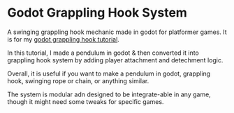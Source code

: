 # Godot Grappling Hook System
A swinging grappling hook mechanic made in godot for platformer games. It is for my [godot grappling hook tutorial](https://gameidea.org/2024/08/24/make-grappling-hook-in-godot/).

In this tutorial, I made a pendulum in godot & then converted it into grappling hook system by adding player attachment and detechment logic.

Overall, it is useful if you want to make a pendulum in godot, grappling hook, swinging rope or chain, or anything similar.

The system is modular adn designed to be integrate-able in any game, though it might need some tweaks for specific games.
